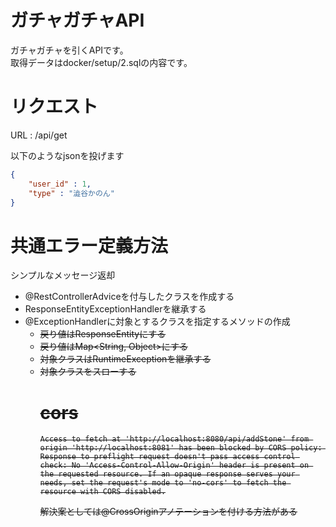 # ガチャガチャAPI

ガチャガチャを引くAPIです。  
取得データはdocker/setup/2.sqlの内容です。


# リクエスト

URL : /api/get

以下のようなjsonを投げます

```json
{
    "user_id" : 1,
    "type" : "澁谷かのん"
}
```


# 共通エラー定義方法

シンプルなメッセージ返却

* @RestControllerAdviceを付与したクラスを作成する
* ResponseEntityExceptionHandlerを継承する
* @ExceptionHandlerに対象とするクラスを指定するメソッドの作成
  * ~~戻り値はResponseEntity<Object>にする~~  
  * 戻り値はMap<String, Object>にする
* 対象クラスはRuntimeExceptionを継承する
* 対象クラスをスローする

# cors

```
Access to fetch at 'http://localhost:8080/api/addStone' from origin 'http://localhost:8081' has been blocked by CORS policy: Response to preflight request doesn't pass access control check: No 'Access-Control-Allow-Origin' header is present on the requested resource. If an opaque response serves your needs, set the request's mode to 'no-cors' to fetch the resource with CORS disabled.
```

解決案としては@CrossOriginアノテーションを付ける方法がある